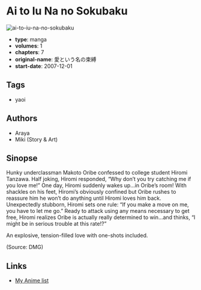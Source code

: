 # Ai to Iu Na no Sokubaku

![ai-to-iu-na-no-sokubaku](https://cdn.myanimelist.net/images/manga/2/6241.jpg)

-   **type**: manga
-   **volumes**: 1
-   **chapters**: 7
-   **original-name**: 愛という名の束縛
-   **start-date**: 2007-12-01

## Tags

-   yaoi

## Authors

-   Araya
-   Miki (Story & Art)

## Sinopse

Hunky underclassman Makoto Oribe confessed to college student Hiromi Tanzawa. Half joking, Hiromi responded, “Why don’t you try catching me if you love me!” One day, Hiromi suddenly wakes up...in Oribe’s room! With shackles on his feet, Hiromi’s obviously confined but Oribe rushes to reassure him he won’t do anything until Hiromi loves him back. Unexpectedly stubborn, Hiromi sets one rule: “If you make a move on me, you have to let me go.” Ready to attack using any means necessary to get free, Hiromi realizes Oribe is actually really determined to win...and thinks, “I might be in serious trouble at this rate!?”

An explosive, tension-filled love with one-shots included.

(Source: DMG)

## Links

-   [My Anime list](https://myanimelist.net/manga/5019/Ai_to_Iu_Na_no_Sokubaku)
